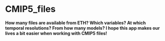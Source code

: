 # CMIP5_files
**How many files are available from ETH? Which variables? At which temporal resolutions? From how many models? I hope this app makes our lives a bit easier when working with CMIP5 files!**
